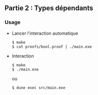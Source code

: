 ## Partie 2 : Types dépendants

### Usage

- Lancer l'interaction automatique
  ```
  $ make
  $ cat proofs/bool.proof | ./main.exe
  ```

- Interaction
  ```
  $ make
  $ ./main.exe
  ```
  ou
  ```
  $ dune exec src/main.exe
  ```
